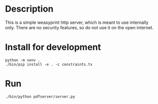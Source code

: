 Description
===========

This is a simple weasyprint http server, which is meant to use internally only. 
There are no security features, so do not use it on the open internet.



Install for development
========================

```
python -m venv .
./bin/pip install -e . -c constraints.tx
```


Run
===

```
./bin/python pdfserver/server.py
```
